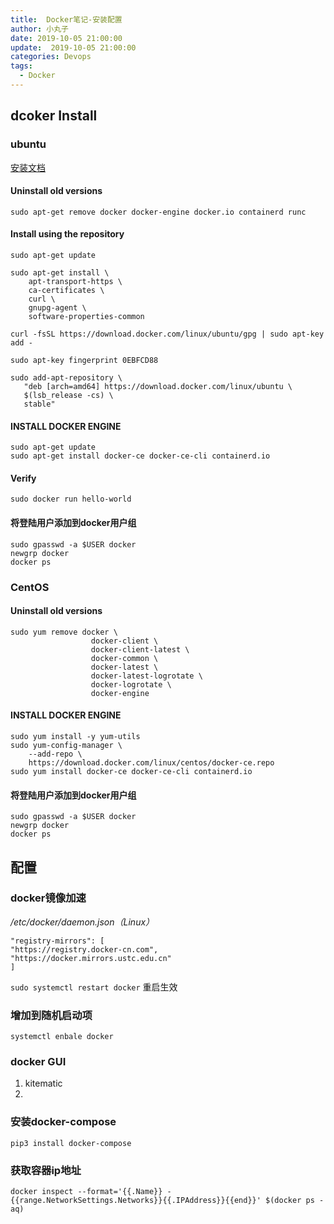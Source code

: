 ```yaml
---
title:  Docker笔记-安装配置
author: 小丸子
date: 2019-10-05 21:00:00
update:  2019-10-05 21:00:00
categories: Devops
tags: 
  - Docker
---
```


## dcoker Install

### ubuntu

[安装文档](https://docs.docker.com/get-docker/)

#### Uninstall old versions
`sudo apt-get remove docker docker-engine docker.io containerd runc`
#### Install using the repository
```
sudo apt-get update

sudo apt-get install \
    apt-transport-https \
    ca-certificates \
    curl \
    gnupg-agent \
    software-properties-common

curl -fsSL https://download.docker.com/linux/ubuntu/gpg | sudo apt-key add -

sudo apt-key fingerprint 0EBFCD88

sudo add-apt-repository \
   "deb [arch=amd64] https://download.docker.com/linux/ubuntu \
   $(lsb_release -cs) \
   stable"
```

#### INSTALL DOCKER ENGINE
```
sudo apt-get update
sudo apt-get install docker-ce docker-ce-cli containerd.io
```
#### Verify
`sudo docker run hello-world`
#### 将登陆用户添加到docker用户组
```
sudo gpasswd -a $USER docker
newgrp docker
docker ps
```
### CentOS

#### Uninstall old versions
```
sudo yum remove docker \
                  docker-client \
                  docker-client-latest \
                  docker-common \
                  docker-latest \
                  docker-latest-logrotate \
                  docker-logrotate \
                  docker-engine
```
#### INSTALL DOCKER ENGINE
```
sudo yum install -y yum-utils
sudo yum-config-manager \
    --add-repo \
    https://download.docker.com/linux/centos/docker-ce.repo
sudo yum install docker-ce docker-ce-cli containerd.io
```
#### 将登陆用户添加到docker用户组
```
sudo gpasswd -a $USER docker
newgrp docker
docker ps
```

## 配置
### docker镜像加速

*/etc/docker/daemon.json（Linux）*
```
"registry-mirrors": [
"https://registry.docker-cn.com",
"https://docker.mirrors.ustc.edu.cn"
]
```
`sudo systemctl restart docker` 重启生效
### 增加到随机启动项
`systemctl enbale docker `

### docker GUI
1. kitematic
2. 

### 安装docker-compose
`pip3 install docker-compose`


### 获取容器ip地址
`docker inspect --format='{{.Name}} - {{range.NetworkSettings.Networks}}{{.IPAddress}}{{end}}' $(docker ps -aq)`



